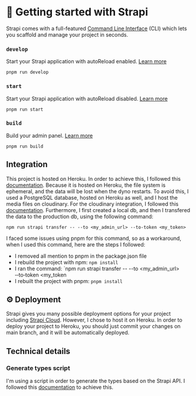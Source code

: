 # 🚀 Getting started with Strapi

Strapi comes with a full-featured [Command Line Interface](https://docs.strapi.io/dev-docs/cli) (CLI) which lets you scaffold and manage your project in seconds.

### `develop`

Start your Strapi application with autoReload enabled. [Learn more](https://docs.strapi.io/dev-docs/cli#strapi-develop)

```
pnpm run develop
```

### `start`

Start your Strapi application with autoReload disabled. [Learn more](https://docs.strapi.io/dev-docs/cli#strapi-start)

```
pnpm run start
```

### `build`

Build your admin panel. [Learn more](https://docs.strapi.io/dev-docs/cli#strapi-build)

```
pnpm run build
```

## Integration

This project is hosted on Heroku. In order to achieve this, I followed this [documentation](https://strapi.io/integrations/heroku).
Because it is hosted on Heroku, the file system is ephemeral, and the data will be lost when the dyno restarts. To avoid this, I used a PostgreSQL database, hosted on Heroku as well, and I host the media files on cloudinary.
For the cloudinary integration, I followed this [documentation](https://strapi.io/blog/add-cloudinary-support-to-your-strapi-application).
Furthermore, I first created a local db, and then I transfered the data to the production db, using the following command:
```
npm run strapi transfer -- --to <my_admin_url> ‑‑to‑token <my_token>
```
I faced some issues using pnpm for this command, so as a workaround, when I used this command, here are the steps I followed:
- I removed all mention to pnpm in the package.json file
- I rebuild the project with npm: `npm install`
- I ran the command: `npm run strapi transfer -- --to <my_admin_url> ‑‑to‑token <my_token
- I rebuilt the project with pnpm: `pnpm install`


## ⚙️ Deployment

Strapi gives you many possible deployment options for your project including [Strapi Cloud](https://cloud.strapi.io). However, I chose to host it on Heroku.
In order to deploy your project to Heroku, you should just commit your changes on main branch, and it will be automatically deployed.

## Technical details

### Generate types script

I'm using a script in order to generate the types based on the Strapi API. I followed this [documentation](https://www.npmjs.com/package/strapi-plugin-schemas-to-ts) to achieve this.
